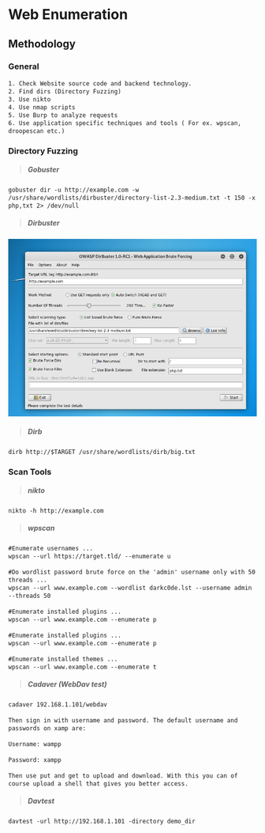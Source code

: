# Web Enumeration

## Methodology

### General
```
1. Check Website source code and backend technology.
2. Find dirs (Directory Fuzzing)
3. Use nikto
4. Use nmap scripts
5. Use Burp to analyze requests
6. Use application specific techniques and tools ( For ex. wpscan, droopescan etc.)
```

### Directory Fuzzing

> ##### Gobuster
```
gobuster dir -u http://example.com -w /usr/share/wordlists/dirbuster/directory-list-2.3-medium.txt -t 150 -x php,txt 2> /dev/null

```

> ##### Dirbuster
![Dirbuster Example](../Images/dirbuster.png)

> ##### Dirb
```
dirb http://$TARGET /usr/share/wordlists/dirb/big.txt 
```

### Scan Tools

> ##### nikto
```
nikto -h http://example.com
```

> ##### wpscan
```
#Enumerate usernames ...
wpscan --url https://target.tld/ --enumerate u

#Do wordlist password brute force on the 'admin' username only with 50 threads ...
wpscan --url www.example.com --wordlist darkc0de.lst --username admin --threads 50

#Enumerate installed plugins ...
wpscan --url www.example.com --enumerate p

#Enumerate installed plugins ...
wpscan --url www.example.com --enumerate p

#Enumerate installed themes ...
wpscan --url www.example.com --enumerate t

```
> ##### Cadaver (WebDav test)
```
cadaver 192.168.1.101/webdav

Then sign in with username and password. The default username and passwords on xamp are:

Username: wampp

Password: xampp

Then use put and get to upload and download. With this you can of course upload a shell that gives you better access.
```

> ##### Davtest
```
davtest -url http://192.168.1.101 -directory demo_dir
```




